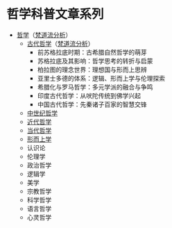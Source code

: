 # 哲学科普文章系列

* [哲学](./哲学.md)（[梵道流分析](./哲学梵道流分析.md)）
  * [古代哲学](./古代哲学.md)（[梵道流分析](./古代哲学梵道流分析.md)）
    * 前苏格拉底时期：古希腊自然哲学的萌芽
    * 苏格拉底及其影响：哲学思考的转折与启蒙
    * 柏拉图的理念世界：理想国与形而上思辨
    * 亚里士多德的体系：逻辑、形而上学与伦理探索
    * 希腊化与罗马哲学：多元学派的融合与争鸣
    * 印度古代哲学：从吠陀传统到佛学兴起
    * 中国古代哲学：先秦诸子百家的智慧交锋
  * [中世纪哲学](./中世纪哲学.md)
  * [近代哲学](./近代哲学.md)
  * [当代哲学](./当代哲学.md)
  * [形而上学](./形而上学.md)
  * 认识论
  * 伦理学
  * 政治哲学
  * 逻辑学
  * 美学
  * 宗教哲学
  * 科学哲学
  * 语言哲学
  * 心灵哲学